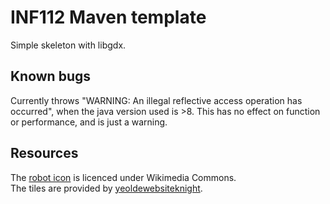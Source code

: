 # INF112 Maven template 
Simple skeleton with libgdx.

## Known bugs
Currently throws "WARNING: An illegal reflective access operation has occurred", 
when the java version used is >8. This has no effect on function or performance, and is just a warning.

## Resources
The [robot icon](https://commons.wikimedia.org/wiki/File:Robot-icon.svg) is licenced under Wikimedia Commons.  
The tiles are provided by [yeoldewebsiteknight](http://www.yeoldewebsiteknight.co.uk/roborally​).